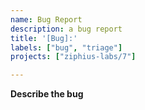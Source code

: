 ```yaml
---
name: Bug Report
description: a bug report
title: '[Bug]:'
labels: ["bug", "triage"]
projects: ["ziphius-labs/7"]

---
```


**Describe the bug**